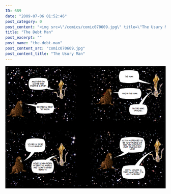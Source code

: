 ```yaml
---
ID: 689
date: "2009-07-06 01:52:46"
post_category: 0
post_content: "<img src=\"/comics/comic070609.jpg\" title=\"The Usury Man\" />"
title: "The Debt Man"
post_excerpt: ""
post_name: "the-debt-man"
post_content_src: "comic070609.jpg"
post_content_title: "The Usury Man"
---
```



[![The Usury Man](/comics-hi-res/comic070609.jpg)](/comics-hi-res/comic070609.jpg)
